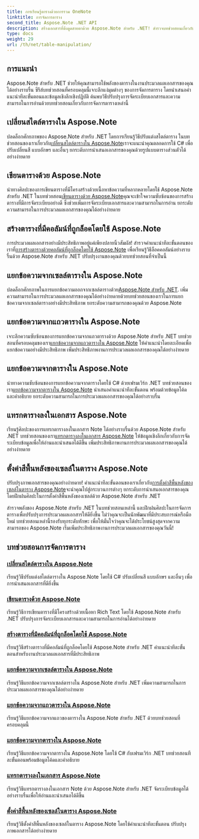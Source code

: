 ```yaml
---
title: การเรียนรู้ตารางด้วยการรวม OneNote
linktitle: การจัดการตาราง
second_title: Aspose.Note .NET API
description: สร้างเอกสารที่ดึงดูดสายตาด้วย Aspose.Note สำหรับ .NET! สำรวจบทช่วยสอนเกี่ยวกับการจัดการตาราง – เปลี่ยนสไตล์ เขียนตาราง แยกข้อความ และอื่นๆ
type: docs
weight: 29
url: /th/net/table-manipulation/
---
```


## การแนะนำ

Aspose.Note สำหรับ .NET ช่วยให้คุณสามารถใช้พลังของตารางในงานประมวลผลเอกสารของคุณได้อย่างราบรื่น ซีรีส์บทช่วยสอนที่ครอบคลุมนี้เจาะลึกแง่มุมต่างๆ ของการจัดการตาราง โดยนำเสนอคำแนะนำทีละขั้นตอนและข้อมูลเชิงลึกเชิงปฏิบัติ ค้นพบวิธีปรับปรุงการจัดระเบียบเอกสารและความสามารถในการอ่านด้วยบทช่วยสอนเกี่ยวกับการจัดการตารางเหล่านี้

## เปลี่ยนสไตล์ตารางใน Aspose.Note

 ปลดล็อกศักยภาพของ Aspose.Note สำหรับ .NET โดยการเรียนรู้วิธีปรับแต่งสไตล์ตาราง ในบทช่วยสอนของเราเกี่ยวกับ[เปลี่ยนสไตล์ตารางใน Aspose.Note](./change-table-style/)เราจะแนะนำคุณตลอดการใช้ C# เพื่อปรับเปลี่ยนสี แบบอักษร และอื่นๆ ยกระดับการนำเสนอเอกสารของคุณด้วยรูปแบบตารางส่วนตัวได้อย่างง่ายดาย

## เขียนตารางด้วย Aspose.Note

 นำทางศิลปะของการเขียนตารางที่มีโครงสร้างด้วยเนื้อหาข้อความที่หลากหลายโดยใช้ Aspose.Note สำหรับ .NET ในบทช่วยสอน[เขียนตารางด้วย Aspose.Note](./compose-tables/)คุณจะเข้าใจความซับซ้อนของการสร้างตารางที่มีการจัดระเบียบอย่างดี ซึ่งช่วยเพิ่มการจัดระเบียบเอกสารและความสามารถในการอ่าน ยกระดับความสามารถในการประมวลผลเอกสารของคุณได้อย่างง่ายดาย

## สร้างตารางที่มีคอลัมน์ที่ถูกล็อคโดยใช้ Aspose.Note

 การประมวลผลเอกสารอย่างมีประสิทธิภาพอยู่แค่เพียงปลายนิ้วสัมผัส! สำรวจคำแนะนำทีละขั้นตอนของเราที่[การสร้างตารางด้วยคอลัมน์ที่ถูกล็อคโดยใช้ Aspose.Note](./create-table-locked-columns/) เพื่อเรียนรู้วิธีล็อคคอลัมน์อย่างราบรื่นด้วย Aspose.Note สำหรับ .NET ปรับปรุงงานของคุณด้วยบทช่วยสอนที่จำเป็นนี้

## แยกข้อความจากเซลล์ตารางใน Aspose.Note

 ปลดล็อกศักยภาพในการแยกข้อความออกจากเซลล์ตารางด้วย[Aspose.Note สำหรับ .NET](./extract-text-cell/). เพิ่มความสามารถในการประมวลผลเอกสารของคุณได้อย่างง่ายดายด้วยบทช่วยสอนของเราในการแยกข้อความจากเซลล์ตารางอย่างมีประสิทธิภาพ ยกระดับความสามารถของคุณด้วย Aspose.Note

## แยกข้อความจากแถวตารางใน Aspose.Note

เจาะลึกความซับซ้อนของการแยกข้อความจากแถวตารางด้วย Aspose.Note สำหรับ .NET บทช่วยสอนที่ครอบคลุมของเรา[แยกข้อความจากแถวตารางใน Aspose.Note](./extract-text-row/) ให้คำแนะนำโดยละเอียดเพื่อแยกข้อความอย่างมีประสิทธิภาพ เพิ่มประสิทธิภาพงานการประมวลผลเอกสารของคุณได้อย่างง่ายดาย

## แยกข้อความจากตารางใน Aspose.Note

 นำทางความซับซ้อนของการแยกข้อความจากตารางโดยใช้ C# ด้วยเฟรมเวิร์ก .NET บทช่วยสอนของเรา[แยกข้อความจากตารางใน Aspose.Note](./extract-text-table/) นำเสนอคำแนะนำทีละขั้นตอน พร้อมด้วยข้อมูลโค้ดและคำอธิบาย ยกระดับความสามารถในการประมวลผลเอกสารของคุณได้อย่างราบรื่น

## แทรกตารางลงในเอกสาร Aspose.Note

 เรียนรู้ศิลปะของการแทรกตารางลงในเอกสาร Note ได้อย่างราบรื่นด้วย Aspose.Note สำหรับ .NET บทช่วยสอนของเรา[แทรกตารางลงในเอกสาร Aspose.Note](./insert-tables/) ให้ข้อมูลเชิงลึกเกี่ยวกับการจัดระเบียบข้อมูลเพื่อให้อ่านและนำเสนอได้ดีขึ้น เพิ่มประสิทธิภาพงานการประมวลผลเอกสารของคุณได้อย่างง่ายดาย

## ตั้งค่าสีพื้นหลังของเซลล์ในตาราง Aspose.Note

 ปรับปรุงภาพเอกสารของคุณอย่างง่ายดาย! คำแนะนำทีละขั้นตอนของเราเกี่ยวกับ[การตั้งค่าสีพื้นหลังของเซลล์ในตาราง Aspose.Note](./set-cell-background-color/)จะนำคุณไปสู่กระบวนการต่างๆ ยกระดับการนำเสนอเอกสารของคุณโดยฝึกฝนศิลปะในการตั้งค่าสีพื้นหลังของเซลล์ด้วย Aspose.Note สำหรับ .NET

สำรวจพลังของ Aspose.Note สำหรับ .NET ในบทช่วยสอนเหล่านี้ และฝึกฝนศิลปะในการจัดการตารางเพื่อปรับปรุงการประมวลผลเอกสารให้ดียิ่งขึ้น ไม่ว่าคุณจะเป็นนักพัฒนาที่มีประสบการณ์หรือมือใหม่ บทช่วยสอนเหล่านี้รองรับทุกระดับทักษะ เพื่อให้มั่นใจว่าคุณจะได้ประโยชน์สูงสุดจากความสามารถของ Aspose.Note เริ่มเพิ่มประสิทธิภาพงานการประมวลผลเอกสารของคุณวันนี้!
## บทช่วยสอนการจัดการตาราง
### [เปลี่ยนสไตล์ตารางใน Aspose.Note](./change-table-style/)
เรียนรู้วิธีปรับแต่งสไตล์ตารางใน Aspose.Note โดยใช้ C# ปรับเปลี่ยนสี แบบอักษร และอื่นๆ เพื่อการนำเสนอเอกสารที่ดียิ่งขึ้น
### [เขียนตารางด้วย Aspose.Note](./compose-tables/)
เรียนรู้วิธีการเขียนตารางที่มีโครงสร้างด้วยเนื้อหา Rich Text โดยใช้ Aspose.Note สำหรับ .NET ปรับปรุงการจัดระเบียบเอกสารและความสามารถในการอ่านได้อย่างง่ายดาย
### [สร้างตารางที่มีคอลัมน์ที่ถูกล็อคโดยใช้ Aspose.Note](./create-table-locked-columns/)
เรียนรู้วิธีสร้างตารางที่มีคอลัมน์ที่ถูกล็อคโดยใช้ Aspose.Note สำหรับ .NET คำแนะนำทีละขั้นตอนสำหรับงานประมวลผลเอกสารที่มีประสิทธิภาพ
### [แยกข้อความจากเซลล์ตารางใน Aspose.Note](./extract-text-cell/)
เรียนรู้วิธีแยกข้อความจากเซลล์ตารางใน Aspose.Note สำหรับ .NET เพิ่มความสามารถในการประมวลผลเอกสารของคุณได้อย่างง่ายดาย
### [แยกข้อความจากแถวตารางใน Aspose.Note](./extract-text-row/)
เรียนรู้วิธีแยกข้อความจากแถวของตารางใน Aspose.Note สำหรับ .NET ด้วยบทช่วยสอนที่ครอบคลุมนี้
### [แยกข้อความจากตารางใน Aspose.Note](./extract-text-table/)
เรียนรู้วิธีแยกข้อความจากตารางใน Aspose.Note โดยใช้ C# กับเฟรมเวิร์ก .NET บทช่วยสอนทีละขั้นตอนพร้อมข้อมูลโค้ดและคำอธิบาย
### [แทรกตารางลงในเอกสาร Aspose.Note](./insert-tables/)
เรียนรู้วิธีแทรกตารางลงในเอกสาร Note ด้วย Aspose.Note สำหรับ .NET จัดระเบียบข้อมูลได้อย่างราบรื่นเพื่อให้อ่านและนำเสนอได้ดีขึ้น
### [ตั้งค่าสีพื้นหลังของเซลล์ในตาราง Aspose.Note](./set-cell-background-color/)
เรียนรู้วิธีตั้งค่าสีพื้นหลังของเซลล์ในตาราง Aspose.Note โดยใช้คำแนะนำทีละขั้นตอน ปรับปรุงภาพเอกสารได้อย่างง่ายดาย